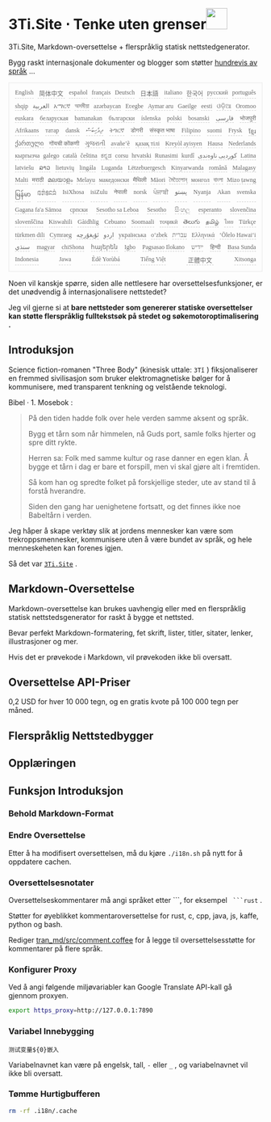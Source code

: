 <h1 style="justify-content:space-between">3Ti.Site ⋅ Tenke uten grenser<img src="//i-01.eu.org/3Ti/logo.svg" style="user-select:none;margin-top:-1px;width:42px"></h1>

3Ti.Site, Markdown-oversettelse + flerspråklig statisk nettstedgenerator.

Bygg raskt internasjonale dokumenter og blogger som støtter [hundrevis av språk](https://github.com/i18n-site/node/blob/main/lang/src/index.js) ...

<pre class="langli" style="display:flex;flex-wrap:wrap;background:transparent;border:1px solid #eee;font-size:12px;box-shadow:0 0 3px inset #eee;padding:12px 5px 4px 12px;justify-content:space-between;"><style>pre.langli i{font-weight:300;font-family:s;margin-right:7px;margin-bottom:8px;font-style:normal;color:#666;border-bottom:1px dashed #ccc;}</style><i>English</i><i> 简体中文 </i><i>español</i><i>français</i><i>Deutsch</i><i> 日本語 </i><i>italiano</i><i>한국어</i><i>русский</i><i>português</i><i>shqip</i><i>‫العربية‬</i><i>አማርኛ</i><i>অসমীয়া</i><i>azərbaycan</i><i>Eʋegbe</i><i>Aymar aru</i><i>Gaeilge</i><i>eesti</i><i>ଓଡ଼ିଆ</i><i>Oromoo</i><i>euskara</i><i>беларуская</i><i>bamanakan</i><i>български</i><i>íslenska</i><i>polski</i><i>bosanski</i><i>‫فارسی‬</i><i>भोजपुरी</i><i>Afrikaans</i><i>татар</i><i>dansk</i><i>‫ދިވެހިބަސް‬</i><i>ትግርኛ</i><i>डोगरी</i><i>संस्कृत भाषा</i><i>Filipino</i><i>suomi</i><i>Frysk</i><i>ខ្មែរ</i><i>ქართული</i><i>गोंयची कोंकणी</i><i>ગુજરાતી</i><i>avañe’ẽ</i><i>қазақ тілі</i><i>Kreyòl ayisyen</i><i>Hausa</i><i>Nederlands</i><i>кыргызча</i><i>galego</i><i>català</i><i>čeština</i><i>ಕನ್ನಡ</i><i>corsu</i><i>hrvatski</i><i>Runasimi</i><i>kurdî</i><i>‫کوردیی ناوەندی‬</i><i>Latina</i><i>latviešu</i><i>ລາວ</i><i>lietuvių</i><i>lingála</i><i>Luganda</i><i>Lëtzebuergesch</i><i>Kinyarwanda</i><i>română</i><i>Malagasy</i><i>Malti</i><i>मराठी</i><i>മലയാളം</i><i>Melayu</i><i>македонски</i><i>मैथिली</i><i>Māori</i><i>মৈতৈলোন্</i><i>монгол</i><i>বাংলা</i><i>Mizo ṭawng</i><i>မြန်မာ</i><i>𞄀𞄄𞄰𞄩𞄍𞄜𞄰</i><i>IsiXhosa</i><i>isiZulu</i><i>नेपाली</i><i>norsk</i><i>ਪੰਜਾਬੀ</i><i>‫پښتو‬</i><i>Nyanja</i><i>Akan</i><i>svenska</i><i>Gagana fa'a Sāmoa</i><i>српски</i><i>Sesotho sa Leboa</i><i>Sesotho</i><i>සිංහල</i><i>esperanto</i><i>slovenčina</i><i>slovenščina</i><i>Kiswahili</i><i>Gàidhlig</i><i>Cebuano</i><i>Soomaali</i><i>тоҷикӣ</i><i>తెలుగు</i><i>தமிழ்</i><i>ไทย</i><i>Türkçe</i><i>türkmen dili</i><i>Cymraeg</i><i>‫ئۇيغۇرچە‬</i><i>‫اردو‬</i><i>українська</i><i>o‘zbek</i><i>‫עברית‬</i><i>Ελληνικά</i><i>ʻŌlelo Hawaiʻi</i><i>‫سنڌي‬</i><i>magyar</i><i>chiShona</i><i>հայերեն</i><i>Igbo</i><i>Pagsasao Ilokano</i><i>‫ייִדיש‬</i><i>हिन्दी</i><i>Basa Sunda</i><i>Indonesia</i><i>Jawa</i><i>Èdè Yorùbá</i><i>Tiếng Việt</i><i> 正體中文 </i><i>Xitsonga</i></pre>

Noen vil kanskje spørre, siden alle nettlesere har oversettelsesfunksjoner, er det unødvendig å internasjonalisere nettstedet?

Jeg vil gjerne si at **bare nettsteder som genererer statiske oversettelser kan støtte flerspråklig fulltekstsøk på stedet og søkemotoroptimalisering .**

## Introduksjon

Science fiction-romanen &quot;Three Body&quot; (kinesisk uttale: `3Tǐ` ) fiksjonaliserer en fremmed sivilisasjon som bruker elektromagnetiske bølger for å kommunisere, med transparent tenkning og velstående teknologi.

Bibel · 1. Mosebok :

> På den tiden hadde folk over hele verden samme aksent og språk.
>
> Bygg et tårn som når himmelen, nå Guds port, samle folks hjerter og spre ditt rykte.
>
> Herren sa: Folk med samme kultur og rase danner en egen klan. Å bygge et tårn i dag er bare et forspill, men vi skal gjøre alt i fremtiden.
>
> Så kom han og spredte folket på forskjellige steder, ute av stand til å forstå hverandre.
>
> Siden den gang har uenighetene fortsatt, og det finnes ikke noe Babeltårn i verden.

Jeg håper å skape verktøy slik at jordens mennesker kan være som trekroppsmennesker, kommunisere uten å være bundet av språk, og hele menneskeheten kan forenes igjen.

Så det var [`3Ti.Site`](//3Ti.Site) .

## Markdown-Oversettelse

Markdown-oversettelse kan brukes uavhengig eller med en flerspråklig statisk nettstedsgenerator for raskt å bygge et nettsted.

Bevar perfekt Markdown-formatering, fet skrift, lister, titler, sitater, lenker, illustrasjoner og mer.

Hvis det er prøvekode i Markdown, vil prøvekoden ikke bli oversatt.

## Oversettelse API-Priser

0,2 USD for hver 10 000 tegn, og en gratis kvote på 100 000 tegn per måned.

## Flerspråklig Nettstedbygger

## Opplæringen

## Funksjon Introduksjon

### Behold Markdown-Format

### Endre Oversettelse

Etter å ha modifisert oversettelsen, må du kjøre `./i18n.sh` på nytt for å oppdatere cachen.

### Oversettelsesnotater

Oversettelseskommentarer må angi språket etter \```, for eksempel ` ```rust` .

Støtter for øyeblikket kommentaroversettelse for rust, c, cpp, java, js, kaffe, python og bash.

Rediger [tran_md/src/comment.coffee](https://github.com/i18n-site/node/blob/main/tran_md/src/comment.coffee) for å legge til oversettelsesstøtte for kommentarer på flere språk.

### Konfigurer Proxy

Ved å angi følgende miljøvariabler kan Google Translate API-kall gå gjennom proxyen.

```bash
export https_proxy=http://127.0.0.1:7890
```

### Variabel Innebygging

```
测试变量${0}嵌入
```

Variabelnavnet kan være på engelsk, tall, `-` eller `_` , og variabelnavnet vil ikke bli oversatt.

### Tømme Hurtigbufferen

```bash
rm -rf .i18n/.cache
```
